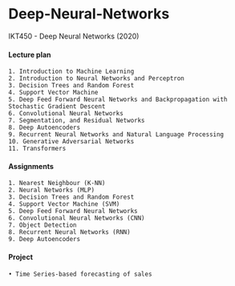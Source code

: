 # Deep-Neural-Networks
IKT450 - Deep Neural Networks (2020)

#### Lecture plan
	1. Introduction to Machine Learning
	2. Introduction to Neural Networks and Perceptron
	3. Decision Trees and Random Forest
	4. Support Vector Machine
	5. Deep Feed Forward Neural Networks and Backpropagation with Stochastic Gradient Descent
	6. Convolutional Neural Networks
	7. Segmentation, and Residual Networks
	8. Deep Autoencoders
	9. Recurrent Neural Networks and Natural Language Processing
	10. Generative Adversarial Networks
	11. Transformers

#### Assignments
	1. Nearest Neighbour (K-NN)
	2. Neural Networks (MLP)
	3. Decision Trees and Random Forest
	4. Support Vector Machine (SVM)
	5. Deep Feed Forward Neural Networks
	6. Convolutional Neural Networks (CNN)
	7. Object Detection
	8. Recurrent Neural Networks (RNN)
	9. Deep Autoencoders

#### Project
	• Time Series-based forecasting of sales
